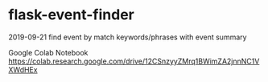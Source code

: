 # flask-event-finder
2019-09-21 find event by match keywords/phrases with event summary   

Google Colab Notebook   
https://colab.research.google.com/drive/12CSnzyyZMrq1BWimZA2jnnNC1VXWdHEx    
